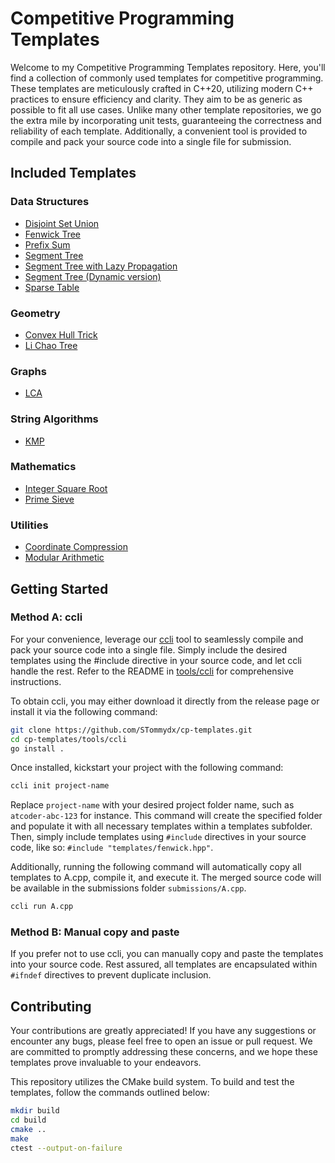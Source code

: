# Competitive Programming Templates

Welcome to my Competitive Programming Templates repository. Here, you'll find a collection of commonly used templates for competitive programming. These templates are meticulously crafted in C++20, utilizing modern C++ practices to ensure efficiency and clarity. They aim to be as generic as possible to fit all use cases. Unlike many other template repositories, we go the extra mile by incorporating unit tests, guaranteeing the correctness and reliability of each template. Additionally, a convenient tool is provided to compile and pack your source code into a single file for submission.

## Included Templates

### Data Structures

- [Disjoint Set Union](dsu.hpp)
- [Fenwick Tree](fenwick.hpp)
- [Prefix Sum](utilities.hpp)
- [Segment Tree](segment_tree.hpp)
- [Segment Tree with Lazy Propagation](segment_tree.hpp)
- [Segment Tree (Dynamic version)](classic_segment_tree.hpp)
- [Sparse Table](sparse_table.hpp)

### Geometry

- [Convex Hull Trick](cht.hpp)
- [Li Chao Tree](cht.hpp)

### Graphs

- [LCA](graph.hpp)

### String Algorithms

- [KMP](string.hpp)

### Mathematics

- [Integer Square Root](math.hpp)
- [Prime Sieve](math.hpp)

### Utilities

- [Coordinate Compression](coordinate_compression.hpp)
- [Modular Arithmetic](modint.hpp)

## Getting Started

### Method A: ccli

For your convenience, leverage our [ccli](tools/ccli/README.md) tool to seamlessly compile and pack your source code into a single file. Simply include the desired templates using the #include directive in your source code, and let ccli handle the rest. Refer to the README in [tools/ccli](tools/ccli/README.md) for comprehensive instructions.

To obtain ccli, you may either download it directly from the release page or install it via the following command:

```bash
git clone https://github.com/STommydx/cp-templates.git
cd cp-templates/tools/ccli
go install .
```

Once installed, kickstart your project with the following command:

```bash
ccli init project-name
```

Replace `project-name` with your desired project folder name, such as `atcoder-abc-123` for instance. This command will create the specified folder and populate it with all necessary templates within a templates subfolder. Then, simply include templates using `#include` directives in your source code, like so: `#include "templates/fenwick.hpp"`.

Additionally, running the following command will automatically copy all templates to A.cpp, compile it, and execute it. The merged source code will be available in the submissions folder `submissions/A.cpp`.

```bash
ccli run A.cpp
```

### Method B: Manual copy and paste

If you prefer not to use ccli, you can manually copy and paste the templates into your source code. Rest assured, all templates are encapsulated within `#ifndef` directives to prevent duplicate inclusion.

## Contributing

Your contributions are greatly appreciated! If you have any suggestions or encounter any bugs, please feel free to open an issue or pull request. We are committed to promptly addressing these concerns, and we hope these templates prove invaluable to your endeavors.

This repository utilizes the CMake build system. To build and test the templates, follow the commands outlined below:

```bash
mkdir build
cd build
cmake ..
make
ctest --output-on-failure
```
